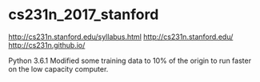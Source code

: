 # cs231n_2017_stanford
http://cs231n.stanford.edu/syllabus.html
http://cs231n.stanford.edu/
http://cs231n.github.io/

Python 3.6.1
Modified some training data to 10% of the origin to run faster on the low capacity computer.
